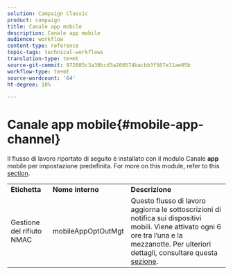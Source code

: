 ```yaml
---
solution: Campaign Classic
product: campaign
title: Canale app mobile
description: Canale app mobile
audience: workflow
content-type: reference
topic-tags: technical-workflows
translation-type: tm+mt
source-git-commit: 972885c3a38bcd3a260574bacbb3f507e11ae05b
workflow-type: tm+mt
source-wordcount: '64'
ht-degree: 18%

---
```



# Canale app mobile{#mobile-app-channel}

Il flusso di lavoro riportato di seguito è installato con il modulo Canale **app** mobile per impostazione predefinita. For more on this module, refer to this [section](../../delivery/using/about-mobile-app-channel.md).

<table> 
 <tbody> 
  <tr> 
   <td> <strong>Etichetta</strong><br /> </td> 
   <td> <strong>Nome interno</strong><br /> </td> 
   <td> <strong>Descrizione</strong><br /> </td> 
  </tr> 
  <tr> 
   <td> <span class="uicontrol">Gestione del rifiuto NMAC</span> <br /> </td> 
   <td> <span class="uicontrol">mobileAppOptOutMgt</span> <br /> </td> 
   <td> Questo flusso di lavoro aggiorna le sottoscrizioni di notifica sui dispositivi mobili. Viene attivato ogni 6 ore tra l’una e la mezzanotte. Per ulteriori dettagli, consultare questa <a href="../../delivery/using/understanding-quarantine-management.md#push-notification-quarantines">sezione</a>.<br /> </td> 
  </tr> 
 </tbody> 
</table>

